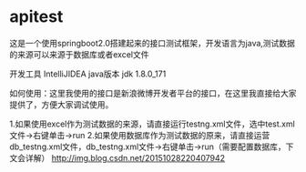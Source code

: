 # apitest
这是一个使用springboot2.0搭建起来的接口测试框架，开发语言为java,测试数据的来源可以来源于数据库或者excel文件

开发工具
IntelliJIDEA
java版本
jdk 1.8.0_171

如何使用：这里我使用的接口是新浪微博开发者平台的接口，在这里我直接给大家提供了，方便大家调试使用。

1.如果使用excel作为测试数据的来源，请直接运行testng.xml文件，选中test.xml文件->右键单击->run
2.如果使用数据库作为测试数据的原来，请直接运营db_testng.xml文件，db_testng.xml文件->右键单击->run（需要配置数据库，下文会详解）
http://img.blog.csdn.net/20151028220407942
